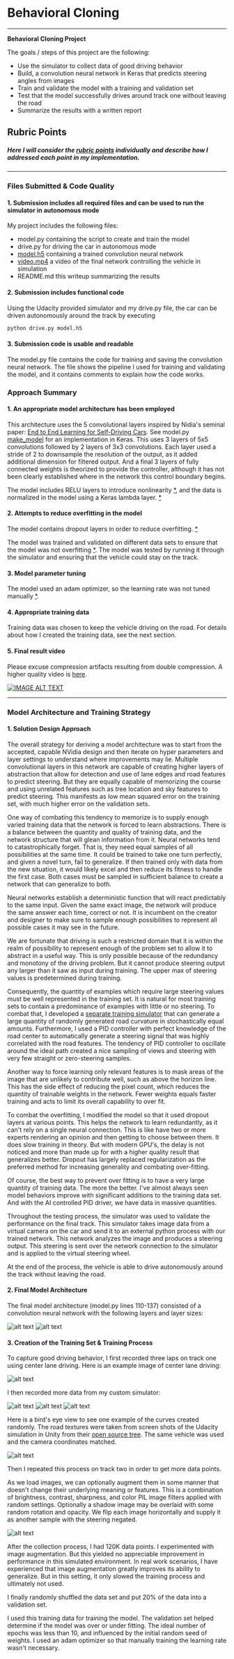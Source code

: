 # Behavioral Cloning 

---

**Behavioral Cloning Project**

The goals / steps of this project are the following:
* Use the simulator to collect data of good driving behavior
* Build, a convolution neural network in Keras that predicts steering angles from images
* Train and validate the model with a training and validation set
* Test that the model successfully drives around track one without leaving the road
* Summarize the results with a written report


[//]: # (Image References)

[image1]: ./examples/NetworkArch.PNG "Model Visualization"
[image2]: ./examples/driving_example.jpg "Grayscaling"
[image3]: ./examples/sim1.jpg "Recovery Image"
[image4]: ./examples/sim2.jpg "Recovery Image"
[image5]: ./examples/sim3.jpg "Recovery Image"
[image6]: ./examples/training_simulator.png "custom training sim"
[image7]: ./examples/ImageAugmentation.png "Image Aug"
[image8]: ./examples/NvidiaNetworkGraph.png "Model Graph"

## Rubric Points
##### Here I will consider the [rubric points](https://review.udacity.com/#!/rubrics/432/view) individually and describe how I addressed each point in my implementation.  

---
### Files Submitted & Code Quality

#### 1. Submission includes all required files and can be used to run the simulator in autonomous mode

My project includes the following files:
* model.py containing the script to create and train the model
* drive.py for driving the car in autonomous mode
* [model.h5](https://github.com/tawnkramer/CarND-Behavioral-Cloning-P3/blob/master/model.h5) containing a trained convolution neural network
* [video.mp4](https://github.com/tawnkramer/CarND-Behavioral-Cloning-P3/blob/master/video.mp4) a video of the final network controlling the vehicle in simulation 
* README.md this writeup summarizing the results

#### 2. Submission includes functional code
Using the Udacity provided simulator and my drive.py file, the car can be driven autonomously around the track by executing 
```sh
python drive.py model.h5
```

#### 3. Submission code is usable and readable

The model.py file contains the code for training and saving the convolution neural network. The file shows the pipeline I used for training and validating the model, and it contains comments to explain how the code works.

### Approach Summary

#### 1. An appropriate model architecture has been employed

This architecture uses the 5 convolutional layers inspired by Nidia's seminal paper: [End to End Learning for Self-Driving Cars](https://arxiv.org/abs/1604.07316). See model.py [make_model](https://github.com/tawnkramer/CarND-Behavioral-Cloning-P3/blob/master/model.py#L98) for an implementation in Keras. This uses 3 layers of 5x5 convolutions followed by 2 layers of 3x3 convolutions. Each layer used a stride of 2 to downsample the resolution of the output, as it added additional dimension for filtered output. And a final 3 layers of fully connected weights is theorized to provide the controller, although it has not been clearly established where in the network this control boundary begins.

The model includes RELU layers to introduce nonlinearity [*](https://github.com/tawnkramer/CarND-Behavioral-Cloning-P3/blob/master/model.py#L116), and the data is normalized in the model using a Keras lambda layer. [*](https://github.com/tawnkramer/CarND-Behavioral-Cloning-P3/blob/master/model.py#L113)

#### 2. Attempts to reduce overfitting in the model

The model contains dropout layers in order to reduce overfitting. [*](https://github.com/tawnkramer/CarND-Behavioral-Cloning-P3/blob/master/model.py#L128)

The model was trained and validated on different data sets to ensure that the model was not overfitting [*](https://github.com/tawnkramer/CarND-Behavioral-Cloning-P3/blob/master/model.py#L214). The model was tested by running it through the simulator and ensuring that the vehicle could stay on the track.

#### 3. Model parameter tuning

The model used an adam optimizer, so the learning rate was not tuned manually [*](https://github.com/tawnkramer/CarND-Behavioral-Cloning-P3/blob/master/model.py#L140).

#### 4. Appropriate training data

Training data was chosen to keep the vehicle driving on the road.
For details about how I created the training data, see the next section. 

#### 5. Final result video

Please excuse compression artifacts resulting from double compression. A higher quality video is [here](https://github.com/tawnkramer/CarND-Behavioral-Cloning-P3/blob/master/video.mp4).

[![IMAGE ALT TEXT](https://img.youtube.com/vi/ZubjnJGXoiM/0.jpg)](https://www.youtube.com/watch?v=ZubjnJGXoiM "An Artificial Neural Network drives a car trained copy human driving.")


---


### Model Architecture and Training Strategy

#### 1. Solution Design Approach

The overall strategy for deriving a model architecture was to start from the accepted, capable NVidia design and then iterate on hyper parameters and layer settings to understand where improvements may lie. Multiple convolutional layers in this network are capable of creating higher layers of abstraction that allow for detection and use of lane edges and road features to predict steering. But they are equally capable of memorizing the course and using unrelated features such as tree location and sky features to predict steering. This manifests as low mean squared error on the training set, with much higher error on the validation sets.

One way of combating this tendency to memorize is to supply enough varied training data that the network is forced to learn abstractions. There is a balance between the quantity and quality of training data, and the network structure that will glean information from it. Neural networks tend to catastrophically forget. That is, they need equal samples of all possibilities at the same time. It could be trained to take one turn perfectly, and given a novel turn, fail to generalize. If then trained only with data from the new situation, it would likely excel and then reduce its fitness to handle the first case. Both cases must be sampled in sufficient balance to create a network that can generalize to both.

Neural networks establish a deterministic function that will react predictably to the same input. Given the same exact image, the network will produce the same answer each time, correct or not. It is incumbent on the creator and designer to make sure to sample enough possibilities to represent all possible cases it may see in the future. 

We are fortunate that driving is such a restricted domain that it is within the realm of possibility to represent enough of the problem set to allow it to abstract in a useful way. This is only possible because of the redundancy and monotony of the driving problem. But it cannot produce steering output any larger than it saw as input during training. The upper max of steering values is predetermined during training.

Consequently, the quantity of examples which require large steering values must be well represented in the training set. It is natural for most training sets to contain a predominance of examples with little or no steering. To combat that, I developed a [separate training simulator](https://github.com/tawnkramer/sdsandbox) that can generate a large quantity of randomly generated road curvature in stochastically equal amounts. Furthermore, I used a PID controller with perfect knowledge of the road center to automatically generate a steering signal that was highly correlated with the road features. The tendency of PID controller to oscillate around the ideal path created a nice sampling of views and steering with very few straight or zero-steering samples.

Another way to force learning only relevant features is to mask areas of the image that are unlikely to contribute well, such as above the horizon line. This has the side effect of reducing the pixel count, which reduces the quantity of trainable weights in the network. Fewer weights equals faster training and acts to limit its overall capability to over fit.

To combat the overfitting, I modified the model so that it used dropout layers at various points. This helps the network to learn redundantly, as it can't rely on a single neural connection. This is like have two or more experts rendering an opinion and then getting to choose between them. It does slow training in theory. But with modern GPU's, the delay is not noticed and more than made up for with a higher quality result that generalizes better. Dropout has largely replaced regularization as the preferred method for increasing generality and combating over-fitting.

Of course, the best way to prevent over fitting is to have a very large quantity of training data. The more the better. I've almost always seen model behaviors improve with significant additions to the training data set. And with the AI controlled PID driver, we have data in massive quantities.

Throughout the testing process, the simulator was used to validate the performance on the final track. This simulator takes image data from a virtual camera on the car and send it to an external python process with our trained network. This network analyzes the image and produces a steering output. This steering is sent over the network connection to the simulator and is applied to the virtual steering wheel.

At the end of the process, the vehicle is able to drive autonomously around the track without leaving the road.

#### 2. Final Model Architecture

The final model architecture (model.py lines 110-137) consisted of a convolution neural network with the following layers and layer sizes:

![alt text][image8]
![alt text][image1]

#### 3. Creation of the Training Set & Training Process

To capture good driving behavior, I first recorded three laps on track one using center lane driving. Here is an example image of center lane driving:

![alt text][image2]

I then recorded more data from my custom simulator:

![alt text][image3]
![alt text][image4]
![alt text][image5]

Here is a bird's eye view to see one example of the curves created randomly. The road textures were taken from screen shots of the Udacity simulation in Unity from their [open source tree](https://github.com/udacity/self-driving-car-sim). The same vehicle was used and the camera coordinates matched.

![alt text][image6]

Then I repeated this process on track two in order to get more data points.

As we load images, we can optionally augment them in some manner that doesn't change their underlying meaning or features. This is a combination of brightness, contrast, sharpness, and color PIL image filters applied with random settings. Optionally a shadow image may be overlaid with some random rotation and opacity. We flip each image horizontally and supply it as another sample with the steering negated.

![alt text][image7]

After the collection process, I had 120K data points. I experimented with image augmentation. But this yielded no appreciable improvement in performance in this simulated environment. In real work scenarios, I have experienced that image augmentation greatly improves its ability to generalize. But in this setting, it only slowed the training process and ultimately not used.

I finally randomly shuffled the data set and put 20% of the data into a validation set. 

I used this training data for training the model. The validation set helped determine if the model was over or under fitting. The ideal number of epochs was less than 10, and influenced by the initial random seed of weights. I used an adam optimizer so that manually training the learning rate wasn't necessary.
